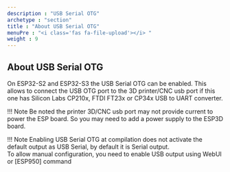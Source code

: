```yaml
---
description : "USB Serial OTG"
archetype : "section"
title : "About USB Serial OTG"
menuPre : "<i class='fas fa-file-upload'></i> "
weight : 9
---
```


## About USB Serial OTG

On ESP32-S2 and ESP32-S3 the USB Serial OTG can be enabled.
This allows to connect the USB OTG port to the 3D printer/CNC usb port if this one has Silicon Labs CP210x, FTDI FT23x or CP34x USB to UART converter.

!!! Note
    Be noted the printer 3D/CNC usb port may not provide current to power the ESP board. So you may need to add a power supply to the ESP3D board.

!!! Note
    Enabling USB Serial OTG at compilation does not activate the default output as USB Serial, by default it is Serial output.   
    To allow manual configuration, you need to enable USB output using WebUI or [ESP950] command